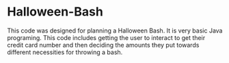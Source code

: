 # Halloween-Bash
This code was designed for planning a Halloween Bash. It is very basic Java programing. This code includes getting the user to interact to get their credit card number and then deciding the amounts they put towards different necessities for throwing a bash.
